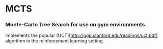 # MCTS
### Monte-Carlo Tree Search for use on gym environments. 

Implements the popular (UCT)[http://ggp.stanford.edu/readings/uct.pdf] algorithm in the reinforcement learning setting.
